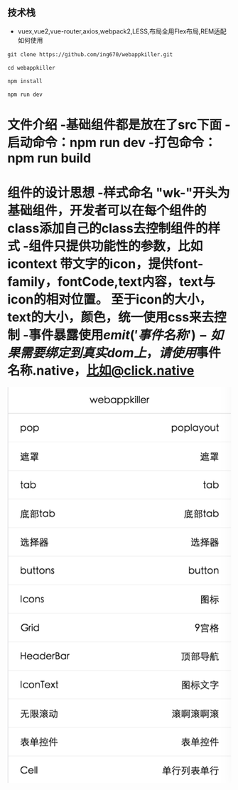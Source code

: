 
## 技术栈
- vuex,vue2,vue-router,axios,webpack2,LESS,布局全用Flex布局,REM适配
如何使用
```
git clone https://github.com/ing670/webappkiller.git
```
```
cd webappkiller
```
```
npm install
```
```
npm run dev
```
文件介绍
-基础组件都是放在了src下面
-启动命令：npm run dev
-打包命令：npm run build
=====
组件的设计思想
-样式命名 "wk-"开头为基础组件，开发者可以在每个组件的class添加自己的class去控制组件的样式
-组件只提供功能性的参数，比如icontext 带文字的icon，提供font-family，fontCode,text内容，text与icon的相对位置。
至于icon的大小，text的大小，颜色，统一使用css来去控制
-事件暴露使用$emit('事件名称')
-如果需要绑定到真实dom上，请使用$事件名称.native，比如@click.native
=====

![image](https://github.com/ing670/webappkiller/blob/master/doc/imgs/abc.png)




